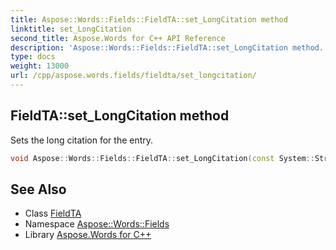 ```yaml
---
title: Aspose::Words::Fields::FieldTA::set_LongCitation method
linktitle: set_LongCitation
second_title: Aspose.Words for C++ API Reference
description: 'Aspose::Words::Fields::FieldTA::set_LongCitation method. Sets the long citation for the entry in C++.'
type: docs
weight: 13000
url: /cpp/aspose.words.fields/fieldta/set_longcitation/
---
```

## FieldTA::set_LongCitation method


Sets the long citation for the entry.

```cpp
void Aspose::Words::Fields::FieldTA::set_LongCitation(const System::String &value)
```

## See Also

* Class [FieldTA](../)
* Namespace [Aspose::Words::Fields](../../)
* Library [Aspose.Words for C++](../../../)
